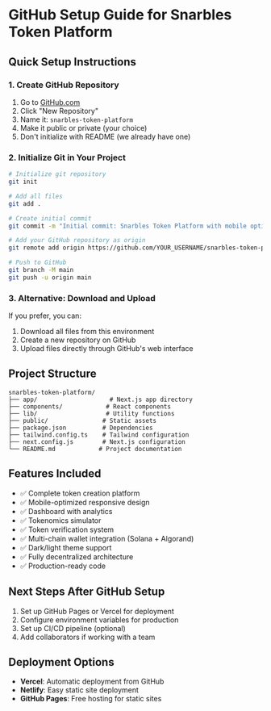 # GitHub Setup Guide for Snarbles Token Platform

## Quick Setup Instructions

### 1. Create GitHub Repository
1. Go to [GitHub.com](https://github.com)
2. Click "New Repository"
3. Name it: `snarbles-token-platform`
4. Make it public or private (your choice)
5. Don't initialize with README (we already have one)

### 2. Initialize Git in Your Project
```bash
# Initialize git repository
git init

# Add all files
git add .

# Create initial commit
git commit -m "Initial commit: Snarbles Token Platform with mobile optimization"

# Add your GitHub repository as origin
git remote add origin https://github.com/YOUR_USERNAME/snarbles-token-platform.git

# Push to GitHub
git branch -M main
git push -u origin main
```

### 3. Alternative: Download and Upload
If you prefer, you can:
1. Download all files from this environment
2. Create a new repository on GitHub
3. Upload files directly through GitHub's web interface

## Project Structure
```
snarbles-token-platform/
├── app/                    # Next.js app directory
├── components/            # React components
├── lib/                   # Utility functions
├── public/               # Static assets
├── package.json          # Dependencies
├── tailwind.config.ts    # Tailwind configuration
├── next.config.js        # Next.js configuration
└── README.md            # Project documentation
```

## Features Included
- ✅ Complete token creation platform
- ✅ Mobile-optimized responsive design
- ✅ Dashboard with analytics
- ✅ Tokenomics simulator
- ✅ Token verification system
- ✅ Multi-chain wallet integration (Solana + Algorand)
- ✅ Dark/light theme support
- ✅ Fully decentralized architecture
- ✅ Production-ready code

## Next Steps After GitHub Setup
1. Set up GitHub Pages or Vercel for deployment
2. Configure environment variables for production
3. Set up CI/CD pipeline (optional)
4. Add collaborators if working with a team

## Deployment Options
- **Vercel**: Automatic deployment from GitHub
- **Netlify**: Easy static site deployment
- **GitHub Pages**: Free hosting for static sites